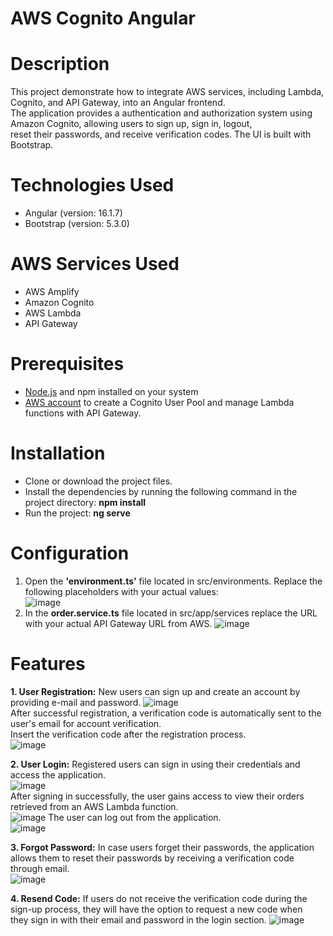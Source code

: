 # AWS Cognito Angular   
# Description 
This project demonstrate how to integrate AWS services, including Lambda, Cognito, and API Gateway, into an Angular frontend.   
The application provides a authentication and authorization system using Amazon Cognito, allowing users to sign up, sign in, logout,     
reset their passwords, and receive verification codes. The UI is built with Bootstrap.    

# Technologies Used
- Angular (version: 16.1.7)
- Bootstrap (version: 5.3.0)

# AWS Services Used
- AWS Amplify
- Amazon Cognito
- AWS Lambda
- API Gateway
  
# Prerequisites       
- [Node.js](https://nodejs.org/en) and npm installed on your system
- [AWS account](https://aws.amazon.com/) to create a Cognito User Pool and manage Lambda functions with API Gateway.

# Installation     
- Clone or download the project files.     
- Install the dependencies by running the following command in the project directory: **npm install** 
- Run the project: **ng serve**

# Configuration
1. Open the **'environment.ts'** file located in src/environments. Replace the following placeholders with your actual values:  
   ![image](https://github.com/MiltiadisN/test/assets/103901423/920f1a1d-8c16-4af3-abd8-25511b60669f)
2. In the **order.service.ts** file located in src/app/services replace the URL with your actual API Gateway URL from AWS.
   ![image](https://github.com/MiltiadisN/test/assets/103901423/70c680f3-4536-4cd1-b79c-4e6f1f2b8dcb)

# Features      
**1. User Registration:** New users can sign up and create an account by providing e-mail and password.
  ![image](https://github.com/MiltiadisN/test/assets/103901423/739b415e-9c2c-4d93-866a-b2ce8d2fa282)    
  After successful registration, a verification code is automatically sent to the user's email for account verification.    
  Insert the verification code after the registration process.        
  ![image](https://github.com/MiltiadisN/test/assets/103901423/7b013dbb-41d0-4a27-8d06-85cbef54c837)   

**2. User Login:** Registered users can sign in using their credentials and access the application.                  
  ![image](https://github.com/MiltiadisN/test/assets/103901423/87750e69-86b3-4b07-aba7-b967b2652a94)  
  After signing in successfully, the user gains access to view their orders retrieved from an AWS Lambda function.   
  ![image](https://github.com/MiltiadisN/test/assets/103901423/69fc5782-3b42-48ba-ba76-b22b5a224a40)
  The user can log out from the application.      
  ![image](https://github.com/MiltiadisN/test/assets/103901423/a4aa180f-9b0d-43ed-b50c-0b9f78ebf255)

**3. Forgot Password:** In case users forget their passwords, the application allows them to reset their passwords by receiving a verification code through email.      
  ![image](https://github.com/MiltiadisN/test/assets/103901423/a4e13eb7-bcb5-4337-8777-8d37b4d55020) 

**4. Resend Code:** If users do not receive the verification code during the sign-up process, they will have the option to request a new code when          
  they sign in with their email and password in the login section.
  ![image](https://github.com/MiltiadisN/test/assets/103901423/6f644325-5b97-4a30-94f6-9e8c8388243f)





